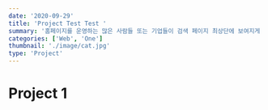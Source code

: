 ```yaml
---
date: '2020-09-29'
title: 'Project Test Test '
summary: '홈페이지를 운영하는 많은 사람들 또는 기업들이 검색 페이지 최상단에 보여지게 하기 위해 어떤 최적화 작업을 하는지 알아보자.'
categories: ['Web', 'One']
thumbnail: './image/cat.jpg'
type: 'Project'
---
```


# Project 1
